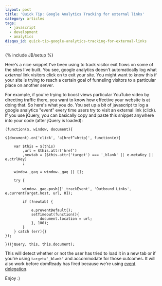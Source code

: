 ```yaml
---
layout: post
title: 'Quick Tip: Google Analytics Tracking for external links'
category: articles
tags:
  - javascript
  - development
  - analytics
disqus_id: quick-tip-google-analytics-tracking-for-external-links
---
```

{% include JB/setup %}

Here's a nice snippet I've been using to track visitor exit flows on some of the sites I've built. You see, google analytics doesn't automatically log what *external* link visitors click on to exit your site. You might want to know this if your site is trying to reach a certain goal of funneling visitors to a particular place on another server.

For example, if you're trying to boost views particular YouTube video by directing traffic there, you want to know how effective your website is at doing that. So here's what you do. You set up a bit of javascript to log a google analytics "event" every time users try to visit an external link (click). If you use jQuery, you can basically copy and paste this snippet anywhere into your code (after jQuery is loaded):

    (function($, window, document){

    $(document).on('click', 'a[href^=http]', function(e){

        var $this = $(this)
            ,url = $this.attr('href')
            ,newtab = ($this.attr('target') === '_blank' || e.metaKey || e.ctrlKey)
            ;

        window._gaq = window._gaq || [];
        
        try {

            window._gaq.push(['_trackEvent', 'Outbound Links', e.currentTarget.host, url, 0]);
            
            if (!newtab) {

                e.preventDefault();
                setTimeout(function(){
                    document.location = url;
                }, 100);
            }
        } catch (err){}
    });

    })(jQuery, this, this.document);
    
This will detect whether or not the user has tried to load it in a new tab or if you're using `target="_blank"` and accommodate for those outcomes. It will also work before domReady has fired because we're using [event delegation](http://api.jquery.com/on/).

Enjoy :)